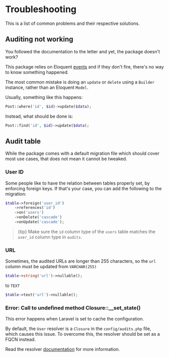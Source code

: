 # Troubleshooting
This is a list of common problems and their respective solutions.

## Auditing not working
You followed the documentation to the letter and yet, the package doesn't work?

This package relies on Eloquent [events](https://laravel.com/docs/5.4/eloquent#events) and if they don't fire, there's no way to know something happened.

The most common mistake is doing an `update` or `delete` using a `Builder` instance, rather than an Eloquent `Model`.

Usually, something like this happens:
```php
Post::where('id', $id)->update($data);
```

Instead, what should be done is:
```php
Post::find('id', $id)->update($data);
```

## Audit table
While the package comes with a default migration file which should cover most use cases, that does not mean it cannot be tweaked.

### User ID
Some people like to have the relation between tables properly set, by enforcing foreign keys.
If that's your case, you can add the following to the migration:

```php
$table->foreign('user_id')
    ->references('id')
    ->on('users')
    ->onDelete('cascade')
    ->onUpdate('cascade');
```

> {tip} Make sure the `id` column type of the `users` table matches the `user_id` column type in `audits`.

### URL
Sometimes, the audited URLs are longer than 255 characters, so the `url` column must be updated from `VARCHAR(255)`

```php
$table->string('url')->nullable();
```

to `TEXT`

```php
$table->text('url')->nullable();
```

### Error: Call to undefined method Closure::__set_state()
This error happens when Laravel is set to cache the configuration.

By default, the `User` resolver is a `Closure` in the `config/audits.php` file, which causes this issue.
To overcome this, the resolver should be set as a FQCN instead.

Read the resolver [documentation](/docs/{{version}}/general-settings) for more information.
